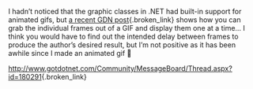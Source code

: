 I hadn&#8217;t noticed that the graphic classes in .NET had built-in support for animated gifs, but [a recent GDN post](http://www.gotdotnet.com/Community/MessageBoard/Thread.aspx?id=180291){.broken_link} shows how you can grab the individual frames out of a GIF and display them one at a time&#8230; I think you would have to find out the intended delay between frames to produce the author&#8217;s desired result, but I&#8217;m not positive as it has been awhile since I made an animated gif 🙂

<http://www.gotdotnet.com/Community/MessageBoard/Thread.aspx?id=180291>{.broken_link}